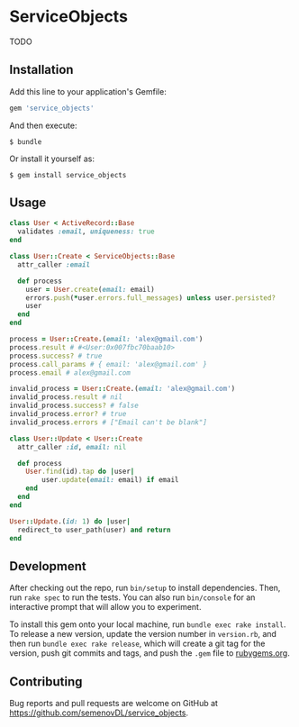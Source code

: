 # ServiceObjects

TODO

## Installation

Add this line to your application's Gemfile:

```ruby
gem 'service_objects'
```

And then execute:

    $ bundle

Or install it yourself as:

    $ gem install service_objects

## Usage

```ruby
class User < ActiveRecord::Base
  validates :email, uniqueness: true
end

class User::Create < ServiceObjects::Base
  attr_caller :email

  def process
    user = User.create(email: email)
    errors.push(*user.errors.full_messages) unless user.persisted?
    user
  end
end

process = User::Create.(email: 'alex@gmail.com')
process.result # #<User:0x007fbc70baab10>
process.success? # true
process.call_params # { email: 'alex@gmail.com' }
process.email # alex@gmail.com

invalid_process = User::Create.(email: 'alex@gmail.com')
invalid_process.result # nil
invalid_process.success? # false
invalid_process.error? # true
invalid_process.errors # ["Email can't be blank"]

class User::Update < User::Create
  attr_caller :id, email: nil

  def process
    User.find(id).tap do |user|
        user.update(email: email) if email
    end
  end
end

User::Update.(id: 1) do |user|
  redirect_to user_path(user) and return
end
```

## Development

After checking out the repo, run `bin/setup` to install dependencies.
Then, run `rake spec` to run the tests. You can also run `bin/console` for an
interactive prompt that will allow you to experiment.

To install this gem onto your local machine, run `bundle exec rake install`.
To release a new version, update the version number in `version.rb`, and then
run `bundle exec rake release`, which will create a git tag for the version,
push git commits and tags, and push the `.gem` file to [rubygems.org](https://rubygems.org).

## Contributing

Bug reports and pull requests are welcome on GitHub at https://github.com/semenovDL/service_objects.

